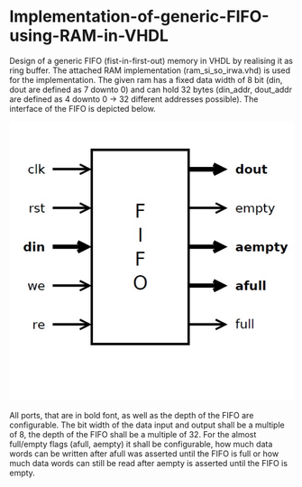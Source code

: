 # Implementation-of-generic-FIFO-using-RAM-in-VHDL

Design of a generic FIFO (fist-in-first-out) memory in VHDL by realising it as ring buffer. 
The attached RAM implementation (ram_si_so_irwa.vhd) is used for the implementation.
The given ram has a fixed data width of 8 bit (din, dout are defined as 7 downto 0) and can hold 32 bytes
(din_addr, dout_addr are defined as 4 downto 0 -> 32 different addresses possible).
The interface of the FIFO is depicted below.

![](fifo.jpg)

All ports, that are in bold font, as well as the depth of the FIFO are configurable. 
The bit width of the data input and output shall be a multiple of 8, the depth of the FIFO shall be a multiple of 32.
For the almost full/empty flags (afull, aempty) it shall be configurable, 
how much data words can be written after afull was asserted until the FIFO is full or
how much data words can still be read after aempty is asserted until the FIFO is empty.
